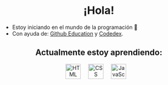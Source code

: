 <h1 align=center> ¡Hola! </h1>

- Estoy iniciando en el mundo de la programación 🔭
- Con ayuda de: [Github Education](https://education.github.com) y [Codedex](https://www.codedex.io).

<h2 align=center> Actualmente estoy aprendiendo: </h2>

<div align="center">
  <img src="https://github.com/pheralb/svgl/blob/main/static/library/html5.svg" height="40" alt="HTML logo"  />
  <img width="12" />
  <img src="https://github.com/pheralb/svgl/blob/main/static/library/css.svg" height="40" alt="CSS logo"  />
  <img width="12" />
  <img src="https://github.com/pheralb/svgl/blob/main/static/library/javascript.svg" height="40" alt="JavaScipt"  />
  <img width="12" />
</div>
